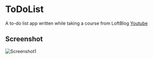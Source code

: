 # ToDoList
A to-do list app written while taking a course from LoftBlog [Youtube](https://www.youtube.com/watch?v=lSyo8Yxl8iI&list=PLY4rE9dstrJyPbNmc1GjVUrfKjRakp-Dj)

## Screenshot

![Screenshot1](https://www.youtube.com/watch?v=lSyo8Yxl8iI&list=PLY4rE9dstrJyPbNmc1GjVUrfKjRakp-Dj)

